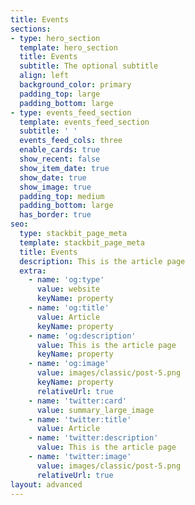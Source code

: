 ```yaml
---
title: Events
sections:
- type: hero_section
  template: hero_section
  title: Events
  subtitle: The optional subtitle
  align: left
  background_color: primary
  padding_top: large
  padding_bottom: large
- type: events_feed_section
  template: events_feed_section
  subtitle: ' '
  events_feed_cols: three
  enable_cards: true
  show_recent: false
  show_item_date: true
  show_date: true
  show_image: true
  padding_top: medium
  padding_bottom: large
  has_border: true
seo:
  type: stackbit_page_meta
  template: stackbit_page_meta
  title: Events
  description: This is the article page
  extra:
    - name: 'og:type'
      value: website
      keyName: property
    - name: 'og:title'
      value: Article
      keyName: property
    - name: 'og:description'
      value: This is the article page
      keyName: property
    - name: 'og:image'
      value: images/classic/post-5.png
      keyName: property
      relativeUrl: true
    - name: 'twitter:card'
      value: summary_large_image
    - name: 'twitter:title'
      value: Article
    - name: 'twitter:description'
      value: This is the article page
    - name: 'twitter:image'
      value: images/classic/post-5.png
      relativeUrl: true
layout: advanced
---
```

